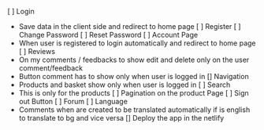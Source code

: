 [ ] Login
- Save data in the client side and redirect to home page
[ ] Register
[ ] Change Password
[ ] Reset Password
[ ] Account Page
- When user is registered to login automatically and redirect to home page
[ ] Reviews
- On my comments / feedbacks to show edit and delete only on the user comment/feedback
- Button comment has to show only when user is logged in
[] Navigation
- Products and basket show only when user is logged in
[ ] Search
- This is only for the products
[ ] Pagination on the product Page
[ ] Sign out Button
[ ] Forum
[ ] Language
- Comments when are created to be translated automatically if is english to translate to bg and vice versa
[] Deploy the app in the netlify